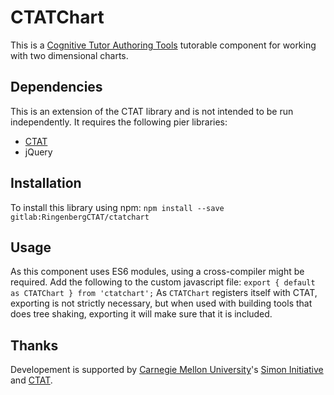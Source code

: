 # CTATChart

This is a [Cognitive Tutor Authoring Tools](http://ctat.pact.cs.cmu.edu)
tutorable component for working with two dimensional charts.

## Dependencies

This is an extension of the CTAT library and is not intended to be run
independently.
It requires the following pier libraries:
* [CTAT](https://cdn.ctat.cmu.edu/latest/ctat.min.js)
* jQuery

## Installation
To install this library using npm:
```npm install --save gitlab:RingenbergCTAT/ctatchart```

## Usage
As this component uses ES6 modules, using a cross-compiler might be required.
Add the following to the custom javascript file:
```export { default as CTATChart } from 'ctatchart';```
As `CTATChart` registers itself with CTAT, exporting is not strictly necessary,
but when used with building tools that does tree shaking, exporting it will make
sure that it is included.

## Thanks
Developement is supported by
[Carnegie Mellon University](https://www.cmu.edu/)'s
[Simon Initiative](https://www.cmu.edu/simon/)
and [CTAT](http://ctat.pact.cs.cmu.edu/).
